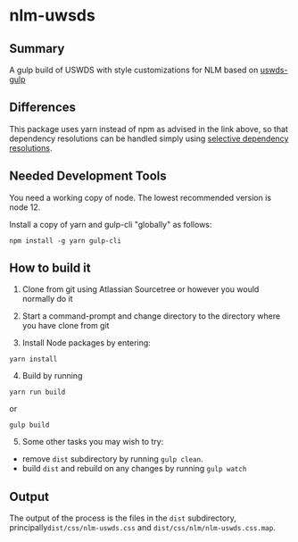 # nlm-uwsds

## Summary

A gulp build of USWDS with style customizations for NLM based on [uswds-gulp](https://github.com/uswds/uswds-gulp)

## Differences

This package uses yarn instead of npm as advised in the
link above, so that dependency resolutions can be handled 
simply using [selective dependency resolutions](https://classic.yarnpkg.com/en/docs/selective-version-resolutions/).

## Needed Development Tools

You need a working copy of node.  The lowest recommended version is node 12.

Install a copy of yarn and gulp-cli "globally" as follows:

```
npm install -g yarn gulp-cli
```

## How to build it

1. Clone from git using Atlassian Sourcetree or however you would normally do it

2. Start a command-prompt and change directory to the directory where you have clone from git

3. Install Node packages by entering:

```
yarn install
```

4. Build by running

```
yarn run build
```

or

```
gulp build
```

5. Some other tasks you may wish to try:

* remove `dist` subdirectory by running `gulp clean`.
* build `dist` and rebuild on any changes by running `gulp watch`

## Output

The output of the process is the files in the `dist` subdirectory, principally`dist/css/nlm-uswds.css` and `dist/css/nlm/nlm-uswds.css.map`.
